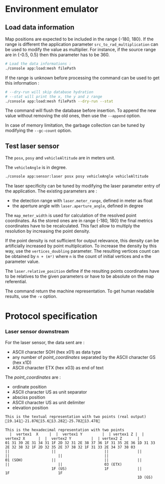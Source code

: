 # Environment emulator

## Load data information

Map positions are expected to be included in the range {-180, 180}. If the range is different the application parameter
`src_to_rad_multiplication` can be used to modify the value as multiplier. For instance, if the source range are in
{-0.5, 0.5} then this parameter has to be 360.

```bash
# Load the data informations :
./console app:load:mesh filePath
```

If the range is unknown before processing the command can be used to get this information :

```bash
# --dry-run will skip database hydration
# --stat will print the x, the y and z range
./console app:load:mesh filePath --dry-run --stat
```

The command will flush the database before insertion. To append the new value without removing the old ones, then use
the `--append` option.

In case of memory limitation, the garbage collection can be tuned by modifying the `--gc-count` option.

## Test laser sensor

The `posx`, `posy` and `vehicleAltitude` are in meters unit.

The `vehicleAngle` is in degree.

```bash
./console app:sensor:laser posx posy vehicleAngle vehicleAltitude
```

The laser specificity can be tuned by modifying the laser parameter entry of the application. The existing parameters
are :

 * the detection range with `laser.meter_range`, defined in meter as float
 * the aperture angle with `laser.aperture_angle`, defined in degree
 
The `map_meter_width` is used for calculation of the resolved point coordinates. As the stored ones are in range
{-180, 180} the final metrics coordinates have to be recalculated. This fact allow to multiply the resolution by 
increasing the point density.

If the point density is not sufficient for output relevance, this density can be artificially increased by point
multiplication. To increase the density by this way, use the `vertices_doubling` parameter. The resulting vertices count
can be obtained by `n + (m²)` where `n` is the count of initial vertices and `m` the parameter value.
 
The `laser.relative_position` define if the resulting points coordinates have to be relatives to the given parameters
or have to be absolute on the map referential.

The command return the machine representation. To get human readable results, use the `-v` option.

# Protocol specification

### Laser sensor downstream

For the laser sensor, the data sent are : 
 * ASCII character SOH (hex x01) as data type
 * any number of _point_coordinates_ separated by the ASCII character GS (hex x1D)
 * ASCII character ETX (hex x03) as end of text
 
The _point_coordinates_ are :
 * ordinate position
 * ASCII character US as unit separator
 * absciss position
 * ASCII character US as unit delimiter
 * elevation position

```txt
This is the textual representation with two points (real output)
19.141-21.87615.613.282-25.78213.478
```

```hex
This is the hexadecimal representation with two points
  |  vertex1  X     |  |  vertex1 Y         |  | vertex1 Z |  |  vertex2 X      |  |  vertex2 Y         |  | vertex2 Z       |
01 31 39 2E 31 34 31 1F 2D 32 31 2E 38 37 36 1F 31 35 2E 36 1D 31 33 2E 32 38 32 1F 2D 32 35 2E 37 38 32 1F 31 33 2E 34 37 38 03
||                   ||                      ||             ||                   ||                      ||                   ||
01 (SOH)             ||                      ||             ||                   ||                      ||                   03 (ETX)
                     1F (US)                 1F             ||                   1F                      1F
                                                            1D (GS)
```
